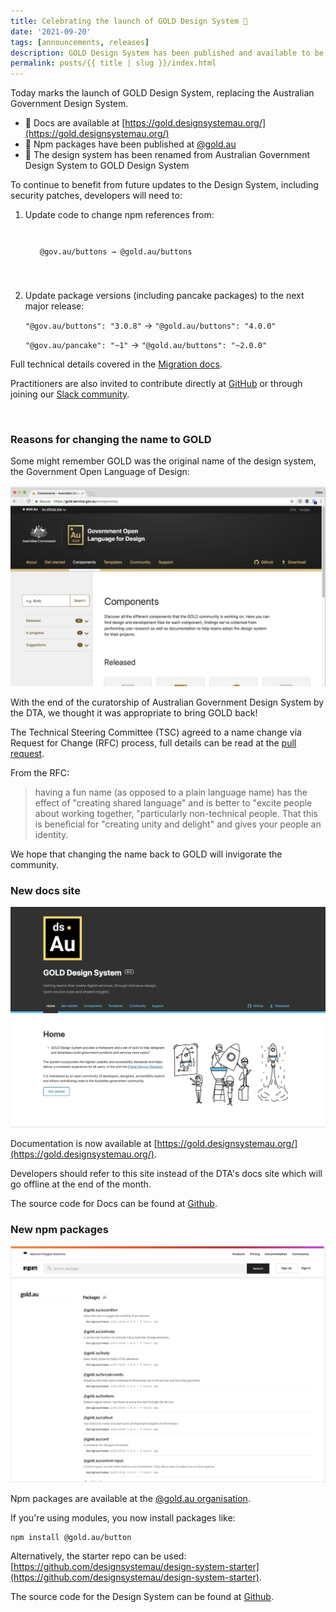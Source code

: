 ```yaml
---
title: Celebrating the launch of GOLD Design System 🚀
date: '2021-09-20'
tags: [announcements, releases]
description: GOLD Design System has been published and available to be used in place of the Australian Government Design System   
permalink: posts/{{ title | slug }}/index.html
---
```


Today marks the launch of GOLD Design System, replacing the Australian Government Design System.

* 🚀 Docs are available at [https://gold.designsystemau.org/](https://gold.designsystemau.org/)
* 🚀 Npm packages have been published at [@gold.au](https://www.npmjs.com/org/gold.au)
* 🌟 The design system has been renamed from Australian Government Design System to GOLD Design System

To continue to benefit from future updates to the Design System, including security patches, developers will need to: 
 
1. Update code to change npm references from:

    <code style="display: block; padding: 16px 16px; margin-top: 1em; margin-bottom: 2em;">
    @gov.au/buttons → @gold.au/buttons
    </code>
   

2. Update package versions (including pancake packages) to the next major release: 

    `"@gov.au/buttons": "3.0.8"` → `"@gold.au/buttons": "4.0.0"`
    
    `"@gov.au/pancake": "~1"` → `"@gold.au/buttons": "~2.0.0"`

Full technical details covered in the [Migration docs](todo).

Practitioners are also invited to contribute directly at [GitHub](https://github.com/designsystemau/gold-design-system) or through joining our [Slack community](https://designsystemau-slack.herokuapp.com/). 

<br />


### Reasons for changing the name to GOLD
 
Some might remember GOLD was the original name of the design system, the Government Open Language of Design:

<img src="/images/gold-screen-shot.png" />

With the end of the curatorship of Australian Government Design System by the DTA, we thought it was appropriate to bring GOLD back! 

The Technical Steering Committee (TSC) agreed to a name change via Request for Change (RFC) process, full details can be read at the [pull request](https://github.com/designsystemau/RFCs/pull/8/files).  

From the RFC:

> having a fun name (as opposed to a plain language name) has the effect of "creating shared language" and is better to "excite people about working together, "particularly non-technical people. That this is beneficial for "creating unity and delight" and gives your people an identity.

We hope that changing the name back to GOLD will invigorate the community.  

 
### New docs site

<img src="/images/gold-docs.png" />

Documentation is now available at [https://gold.designsystemau.org/](https://gold.designsystemau.org/).
 
Developers should refer to this site instead of the DTA's docs site which will go offline at the end of the month. 
 
The source code for Docs can be found at [Github](https://github.com/designsystemau/gold-design-system-site).
 

### New npm packages

<img src="/images/npm-org.png" />

Npm packages are available at the [@gold.au organisation](https://www.npmjs.com/org/gold.au).

If you're using modules, you now install packages like:

    npm install @gold.au/button
    
Alternatively, the starter repo can be used: [https://github.com/designsystemau/design-system-starter](https://github.com/designsystemau/design-system-starter).

The source code for the Design System can be found at [Github](https://github.com/designsystemau/gold-design-system). 
